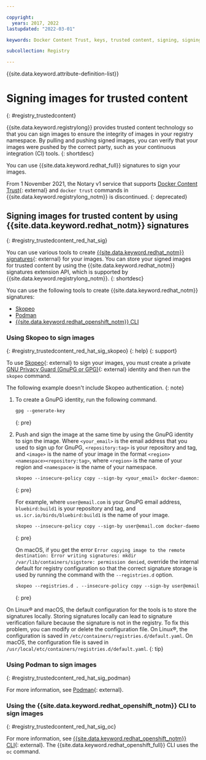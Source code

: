 ```yaml
---

copyright:
  years: 2017, 2022
lastupdated: "2022-03-01"

keywords: Docker Content Trust, keys, trusted content, signing, signing images, repository keys, trust, revoking trust, signing key, 

subcollection: Registry

---
```


{{site.data.keyword.attribute-definition-list}}


# Signing images for trusted content
{: #registry_trustedcontent}

{{site.data.keyword.registrylong}} provides trusted content technology so that you can sign images to ensure the integrity of images in your registry namespace. By pulling and pushing signed images, you can verify that your images were pushed by the correct party, such as your continuous integration (CI) tools.
{: shortdesc}

You can use {{site.data.keyword.redhat_full}} signatures to sign your images.

From 1 November 2021, the Notary v1 service that supports [Docker Content Trust](https://docs.docker.com/engine/security/trust/){: external} and `docker trust` commands in {{site.data.keyword.registrylong_notm}} is discontinued.
{: deprecated}

## Signing images for trusted content by using {{site.data.keyword.redhat_notm}} signatures
{: #registry_trustedcontent_red_hat_sig}

You can use various tools to create [{{site.data.keyword.redhat_notm}} signatures](https://www.redhat.com/en/blog/container-image-signing){: external} for your images. You can store your signed images for trusted content by using the {{site.data.keyword.redhat_notm}} signatures extension API, which is supported by {{site.data.keyword.registrylong_notm}}.
{: shortdesc}

You can use the following tools to create {{site.data.keyword.redhat_notm}} signatures:

- [Skopeo](#registry_trustedcontent_red_hat_sig_skopeo)
- [Podman](#registry_trustedcontent_red_hat_sig_podman)
- [{{site.data.keyword.redhat_openshift_notm}} CLI](#registry_trustedcontent_red_hat_sig_oc)

### Using Skopeo to sign images
{: #registry_trustedcontent_red_hat_sig_skopeo}
{: help}
{: support}

To use [Skopeo](https://github.com/containers/skopeo){: external} to sign your images, you must create a private [GNU Privacy Guard (GnuPG or GPG)](https://gnupg.org/){: external} identity and then run the `skopeo` command.

The following example doesn't include Skopeo authentication.
{: note}

1. To create a GnuPG identity, run the following command.

    ```txt
    gpg --generate-key
    ```
    {: pre}

2. Push and sign the image at the same time by using the GnuPG identity to sign the image. Where `<your_email>` is the email address that you used to sign up for GnuPG, `<repository:tag>` is your repository and tag, and `<image>` is the name of your image in the format `<region><namespace><repository:tag>`, where `<region>` is the name of your region and `<namespace>` is the name of your namespace.

    ```txt
    skopeo --insecure-policy copy --sign-by <your_email> docker-daemon:<repository:tag> docker://<image>
    ```
    {: pre}

    For example, where `user@email.com` is your GnuPG email address, `bluebird:build1` is your repository and tag, and `us.icr.io/birds/bluebird:build1` is the name of your image.

    ```txt
    skopeo --insecure-policy copy --sign-by user@email.com docker-daemon:bluebird:build1 docker://us.icr.io/birds/bluebird:build1
    ```
    {: pre}

    On macOS, if you get the error `Error copying image to the remote destination: Error writing signatures: mkdir /var/lib/containers/sigstore: permission denied`, override the internal default for registry configuration so that the correct signature storage is used by running the command with the  `--registries.d` option.

    ```txt
    skopeo --registries.d . --insecure-policy copy --sign-by user@email.com docker-daemon:us.icr.io/birds/bluebird:build1 docker://us.icr.io/birds/bluebird:build1
    ```
    {: pre}

On Linux&reg; and macOS, the default configuration for the tools is to store the signatures locally. Storing signatures locally can lead to signature verification failure because the signature is not in the registry. To fix this problem, you can modify or delete the configuration file. On Linux&reg;, the configuration is saved in `/etc/containers/registries.d/default.yaml`. On macOS, the configuration file is saved in `/usr/local/etc/containers/registries.d/default.yaml`.
{: tip}

### Using Podman to sign images
{: #registry_trustedcontent_red_hat_sig_podman}

For more information, see [Podman](https://podman.io/){: external}.

### Using the {{site.data.keyword.redhat_openshift_notm}} CLI to sign images
{: #registry_trustedcontent_red_hat_sig_oc}

For more information, see [{{site.data.keyword.redhat_openshift_notm}} CLI](https://docs.openshift.com/container-platform/3.11/admin_guide/image_signatures.html){: external}. The {{site.data.keyword.redhat_openshift_full}} CLI uses the `oc` command.


